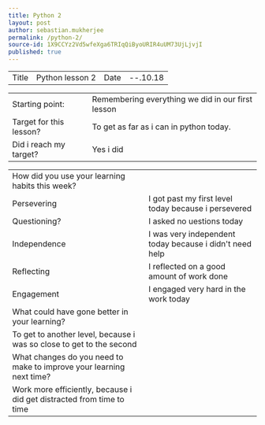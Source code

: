 ```yaml
---
title: Python 2
layout: post
author: sebastian.mukherjee
permalink: /python-2/
source-id: 1X9CCYz2Vd5wfeXga6TRIqQiByoURIR4uUM73UjLjvjI
published: true
---
```

<table>
  <tr>
    <td>Title</td>
    <td>Python lesson 2</td>
    <td>Date</td>
    <td>--.10.18</td>
  </tr>
</table>


<table>
  <tr>
    <td>Starting point:</td>
    <td>Remembering everything we did in our first lesson</td>
  </tr>
  <tr>
    <td>Target for this lesson?</td>
    <td>To get as far as i can in python today.</td>
  </tr>
  <tr>
    <td>Did i reach my target?</td>
    <td>Yes i did</td>
  </tr>
</table>


<table>
  <tr>
    <td>How did you use your learning habits this week?</td>
    <td></td>
  </tr>
  <tr>
    <td>Persevering</td>
    <td>I got past my first level today because i persevered</td>
  </tr>
  <tr>
    <td>Questioning?</td>
    <td>I asked no uestions today</td>
  </tr>
  <tr>
    <td>Independence</td>
    <td>I was very independent today because i didn't need help</td>
  </tr>
  <tr>
    <td>Reflecting</td>
    <td>I reflected on a good amount of work done</td>
  </tr>
  <tr>
    <td>Engagement</td>
    <td>I engaged very hard in the work today</td>
  </tr>
  <tr>
    <td>What could have gone better in your learning?</td>
    <td></td>
  </tr>
  <tr>
    <td>To get to another level, because i was so close to get to the second</td>
    <td></td>
  </tr>
  <tr>
    <td>What changes do you need to make to improve your learning next time?</td>
    <td></td>
  </tr>
  <tr>
    <td>Work more efficiently, because i did get distracted from time to time</td>
    <td></td>
  </tr>
</table>


